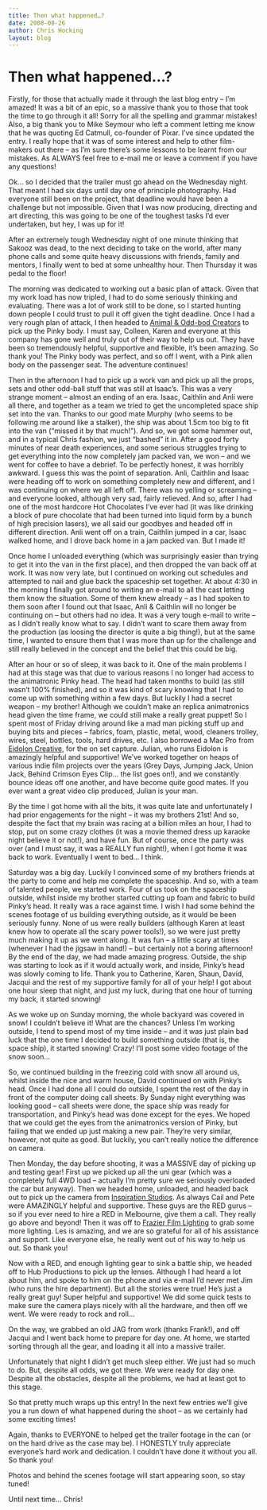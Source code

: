 ```yaml
---
title: Then what happened…?
date: 2008-08-26
author: Chris Hocking
layout: blog
---
```

# Then what happened…?

Firstly, for those that actually made it through the last blog entry – I’m amazed! It was a bit of an epic, so a massive thank you to those that took the time to go through it all! Sorry for all the spelling and grammar mistakes! Also, a big thank you to Mike Seymour who left a comment letting me know that he was quoting Ed Catmull, co-founder of Pixar. I’ve since updated the entry. I really hope that it was of some interest and help to other film-makers out there – as I’m sure there’s some lessons to be learnt from our mistakes. As ALWAYS feel free to e-mail me or leave a comment if you have any questions!

Ok… so I decided that the trailer must go ahead on the Wednesday night. That meant I had six days until day one of principle photography. Had everyone still been on the project, that deadline would have been a challenge but not impossible. Given that I was now producing, directing and art directing, this was going to be one of the toughest tasks I’d ever undertaken, but hey, I was up for it!

After an extremely tough Wednesday night of one minute thinking that Sakooz was dead, to the next deciding to take on the world, after many phone calls and some quite heavy discussions with friends, family and mentors, I finally went to bed at some unhealthy hour. Then Thursday it was pedal to the floor!

The morning was dedicated to working out a basic plan of attack. Given that my work load has now tripled, I had to do some seriously thinking and evaluating. There was a lot of work still to be done, so I started hunting down people I could trust to pull it off given the tight deadline. Once I had a very rough plan of attack, I then headed to [Animal & Odd-bod Creators](http://www.mascots.com.au "Animal & Odd-bod Creators") to pick up the Pinky body. I must say, Colleen, Karen and everyone at this company has gone well and truly out of their way to help us out. They have been so tremendously helpful, supportive and flexible, it’s been amazing. So thank you! The Pinky body was perfect, and so off I went, with a Pink alien body on the passenger seat. The adventure continues!

Then in the afternoon I had to pick up a work van and pick up all the props, sets and other odd-ball stuff that was still at Isaac’s. This was a very strange moment – almost an ending of an era. Isaac, Caithlin and Anli were all there, and together as a team we tried to get the uncompleted space ship set into the van. Thanks to our good mate Murphy (who seems to be following me around like a stalker), the ship was about 1.5cm too big to fit into the van (“missed it by that much!”). And so, we got some hammer out, and in a typical Chris fashion, we just “bashed” it in. After a good forty minutes of near death experiences, and some serious struggles trying to get everything into the now completely jam packed van, we won – and we went for coffee to have a debrief. To be perfectly honest, it was horribly awkward. I guess this was the point of separation. Anli, Caithlin and Isaac were heading off to work on something completely new and different, and I was continuing on where we all left off. There was no yelling or screaming – and everyone looked, although very sad, fairly relieved. And so, after I had one of the most hardcore Hot Chocolates I’ve ever had (it was like drinking a block of pure chocolate that had been turned into liquid form by a bunch of high precision lasers), we all said our goodbyes and headed off in different direction. Anli went off on a train, Caithlin jumped in a car, Isaac walked home, and I drove back home in a jam packed van. But I made it!

Once home I unloaded everything (which was surprisingly easier than trying to get it into the van in the first place), and then dropped the van back off at work. It was now very late, but I continued on working out schedules and attempted to nail and glue back the spaceship set together. At about 4:30 in the morning I finally got around to writing an e-mail to all the cast letting them know the situation. Some of them knew already – as I had spoken to them soon after I found out that Isaac, Anli & Caithlin will no longer be continuing on – but others had no idea. It was a very tough e-mail to write – as I didn’t really know what to say. I didn’t want to scare them away from the production (as loosing the director is quite a big thing!), but at the same time, I wanted to ensure them that I was more than up for the challenge and still really believed in the concept and the belief that this could be big.

After an hour or so of sleep, it was back to it. One of the main problems I had at this stage was that due to various reasons I no longer had access to the animatronic Pinky head. The head had taken months to build (as still wasn’t 100% finished), and so it was kind of scary knowing that I had to come up with something within a few days. But luckily I had a secret weapon – my brother! Although we couldn’t make an replica animatronics head given the time frame, we could still make a really great puppet! So I spent most of Friday driving around like a mad man picking stuff up and buying bits and pieces – fabrics, foam, plastic, metal, wood, cleaners trolley, wires, steel, bottles, tools, hard drives, etc. I also borrowed a Mac Pro from [Eidolon Creative](http://www.eidoloncreative.com "Eidolon Creative"), for the on set capture. Julian, who runs Eidolon is amazingly helpful and supportive! We’ve worked together on heaps of various indie film projects over the years (Grey Days, Jumping Jack, Union Jack, Behind Crimson Eyes Clip… the list goes on!), and we constantly bounce ideas off one another, and have become quite good mates. If you ever want a great video clip produced, Julian is your man.

By the time I got home with all the bits, it was quite late and unfortunately I had prior engagements for the night – it was my brothers 21st! And so, despite the fact that my brain was racing at a billion miles an hour, I had to stop, put on some crazy clothes (it was a movie themed dress up karaoke night believe it or not!), and have fun. But of course, once the party was over (and I must say, it was a REALLY fun night!), when I got home it was back to work. Eventually I went to bed… I think.

Saturday was a big day. Luckily I convinced some of my brothers friends at the party to come and help me complete the spaceship. And so, with a team of talented people, we started work. Four of us took on the spaceship outside, whilst inside my brother started cutting up foam and fabric to build Pinky’s head. It really was a race against time. I wish I had some behind the scenes footage of us building everything outside, as it would be been seriously funny. None of us were really builders (although Karen at least knew how to operate all the scary power tools!), so we were just pretty much making it up as we went along. It was fun – a little scary at times (whenever I had the jigsaw in hand!) – but certainly not a boring afternoon! By the end of the day, we had made amazing progress. Outside, the ship was starting to look as if it would actually work, and inside, Pinky’s head was slowly coming to life. Thank you to Catherine, Karen, Shaun, David, Jacqui and the rest of my supportive family for all of your help! I got about one hour sleep that night, and just my luck, during that one hour of turning my back, it started snowing!

As we woke up on Sunday morning, the whole backyard was covered in snow! I couldn’t believe it! What are the chances? Unless I’m working outside, I tend to spend most of my time inside – and it was just plain bad luck that the one time I decided to build something outside (that is, the space ship), it started snowing! Crazy! I’ll post some video footage of the snow soon…

So, we continued building in the freezing cold with snow all around us, whilst inside the nice and warm house, David continued on with Pinky’s head. Once I had done all I could do outside, I spent the rest of the day in front of the computer doing call sheets. By Sunday night everything was looking good – call sheets were done, the space ship was ready for transportation, and Pinky’s head was done except for the eyes. We hoped that we could get the eyes from the animatronics version of Pinky, but failing that we ended up just making a new pair. They’re very similar, however, not quite as good. But luckily, you can’t really notice the difference on camera.

Then Monday, the day before shooting, it was a MASSIVE day of picking up and testing gear! First up we picked up all the uni gear (which was a completely full 4WD load – actually I’m pretty sure we seriously overloaded the car but anyway). Then we headed home, unloaded, and headed back out to pick up the camera from [Inspiration Studios](http://www.inspirationstudios.com.au "Inspiration Studios"). As always Cail and Pete were AMAZINGLY helpful and supportive. These guys are the RED gurus – so if you ever need to hire a RED in Melbourne, give them a call. They really go above and beyond! Then it was off to [Frazier Film Lighting](http://www.frazierfilmlighting.com.au/home.htm "Frazier Film Lighting") to grab some more lighting. Les is amazing, and we are so grateful for all of his assistance and support. Like everyone else, he really went out of his way to help us out. So thank you!

Now with a RED, and enough lighting gear to sink a battle ship, we headed off to Hub Productions to pick up the lenses. Although I had heard a lot about him, and spoke to him on the phone and via e-mail I’d never met Jim (who runs the hire department). But all the stories were true! He’s just a really great guy! Super helpful and supportive! We did some quick tests to make sure the camera plays nicely with all the hardware, and then off we went. We were ready to rock and roll…

On the way, we grabbed an old JAG from work (thanks Frank!), and off Jacqui and I went back home to prepare for day one. At home, we started sorting through all the gear, and loading it all into a massive trailer.

Unfortunately that night I didn’t get much sleep either. We just had so much to do. But, despite all odds, we got there. We were ready for day one. Despite all the obstacles, despite all the problems, we had at least got to this stage.

So that pretty much wraps up this entry! In the next few entries we’ll give you a run down of what happened during the shoot – as we certainly had some exciting times!

Again, thanks to EVERYONE to helped get the trailer footage in the can (or on the hard drive as the case may be). I HONESTLY truly appreciate everyone’s hard work and dedication. I couldn’t have done it without you all. So thank you!

Photos and behind the scenes footage will start appearing soon, so stay tuned!

Until next time… Chris!